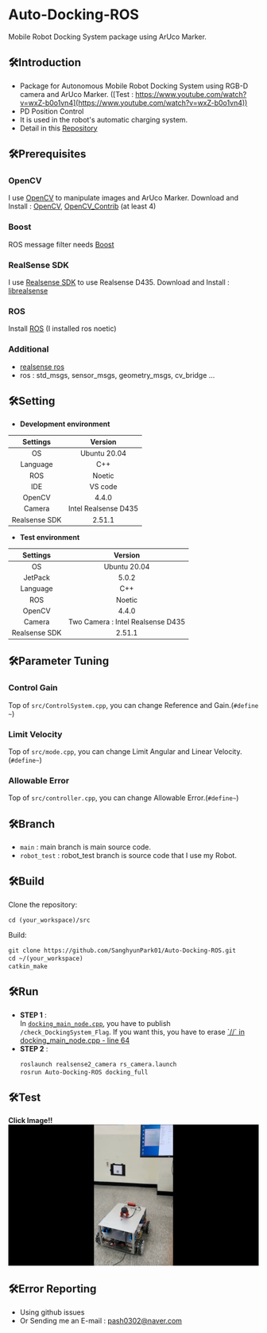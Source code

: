 # Auto-Docking-ROS
Mobile Robot Docking System package using ArUco Marker.

## 🛠️Introduction  
* Package for Autonomous Mobile Robot Docking System using RGB-D camera and ArUco Marker. ([Test : https://www.youtube.com/watch?v=wxZ-b0o1vn4](https://www.youtube.com/watch?v=wxZ-b0o1vn4))  
* PD Position Control
* It is used in the robot's automatic charging system.
* Detail in this [Repository](https://github.com/SanghyunPark01/2022-Share_Robot_Contest)

## 🛠️Prerequisites  

### **OpenCV**
I use [OpenCV](https://opencv.org/) to manipulate images and ArUco Marker. Download and Install : [OpenCV](https://github.com/opencv/opencv), [OpenCV_Contrib](https://github.com/opencv/opencv_contrib) (at least 4)
### **Boost**
ROS message filter needs [Boost](https://www.boost.org/)
### **RealSense SDK**
I use [Realsense SDK](https://github.com/IntelRealSense/librealsense) to use Realsense D435. Download and Install : [librealsense](https://github.com/IntelRealSense/librealsense)
### **ROS**
Install [ROS](http://wiki.ros.org/noetic/Installation/Ubuntu) (I installed ros noetic)
### **Additional**
* [realsense ros](https://github.com/IntelRealSense/realsense-ros)
* ros : std_msgs, sensor_msgs, geometry_msgs, cv_bridge ... 
## 🛠️Setting

* **Development environment**

|Settings|Version|
|:---:|:---:|
|OS|Ubuntu 20.04|
|Language|C++|
|ROS|Noetic|
|IDE|VS code|
|OpenCV|4.4.0|
|Camera|Intel Realsense D435| 
|Realsense SDK|2.51.1| 

* **Test environment**

|Settings|Version|
|:---:|:---:|
|OS|Ubuntu 20.04|
|JetPack|5.0.2|
|Language|C++|
|ROS|Noetic|
|OpenCV|4.4.0|
|Camera|Two Camera : Intel Realsense D435|
|Realsense SDK|2.51.1|  

## 🛠️Parameter Tuning  
### Control Gain
Top of `src/ControlSystem.cpp`, you can change Reference and Gain.(`#define ~`)  

### Limit Velocity
Top of `src/mode.cpp`, you can change Limit Angular and Linear Velocity.(`#define~`)  

### Allowable Error
Top of `src/controller.cpp`, you can change Allowable Error.(`#define~`)

## 🛠️Branch  
* `main` : main branch is main source code.
* `robot_test` : robot_test branch is source code that I use my Robot.

## 🛠️Build  
Clone the repository:  
```
cd (your_workspace)/src
```  
Build:  
```
git clone https://github.com/SanghyunPark01/Auto-Docking-ROS.git
cd ~/(your_workspace)
catkin_make
```

## 🛠️Run  
* **STEP 1** :  
  In [`docking_main_node.cpp`](https://github.com/SanghyunPark01/Auto-Docking-ROS/blob/8ae13fe07a070c190b01b54cffa3e548c3e01acd/src/docking_main_node.cpp#L38), you have to publish `/check_DockingSystem_Flag`. If you want this, you have to erase [\`//\` in docking_main_node.cpp - line 64](https://github.com/SanghyunPark01/Auto-Docking-ROS/blob/8ae13fe07a070c190b01b54cffa3e548c3e01acd/src/docking_main_node.cpp#L64)
* **STEP 2** :  
  ```
  roslaunch realsense2_camera rs_camera.launch
  rosrun Auto-Docking-ROS docking_full
  ```
## 🛠️Test  

**Click Image!!**
[![Video Label](img/1.jpg)](https://www.youtube.com/watch?v=wxZ-b0o1vn4)

## 🛠️Error Reporting  

* Using github issues  
* Or Sending me an E-mail : pash0302@naver.com